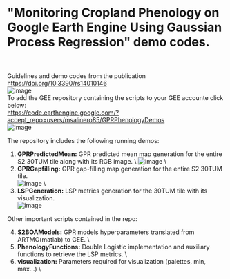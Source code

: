 # "Monitoring Cropland Phenology on Google Earth Engine Using Gaussian Process Regression" demo codes.
\
\
Guidelines and demo codes from the publication
\
https://doi.org/10.3390/rs14010146
\
![image](https://user-images.githubusercontent.com/9076763/169662944-b7b6f85d-8251-4839-9d97-0b65d3e882fa.png)
\
To add the GEE repository containing the scripts to your GEE accounte click below:
\
https://code.earthengine.google.com/?accept_repo=users/msalinero85/GPRPhenologyDemos
\
![image](https://user-images.githubusercontent.com/9076763/169662967-9ba86550-69c0-4d8a-909a-de15d981f081.png)

The repository includes the following running demos:
1. **GPRPredictedMean:** GPR predicted mean map generation for the entire S2 30TUM tile along with its RGB image.
\ 
![image](https://user-images.githubusercontent.com/9076763/169663066-330fc7f6-e655-4a2b-80b5-fbb51267581f.png)
\
3. **GPRGapfilling:** GPR gap-filling map generation for the entire S2 30TUM tile.
\
![image](https://user-images.githubusercontent.com/9076763/169663089-a90f7b97-6d73-485e-b3ab-ccfc565bb394.png)
\
5. **LSPGeneration:** LSP metrics generation for the 30TUM tile with its visualization.
\
![image](https://user-images.githubusercontent.com/9076763/169663157-a91183a4-6cb2-4014-baa9-317cc11b46a5.png)


Other important scripts contained in the repo:

4. **S2BOAModels:** GPR models hyperparameters translated from ARTMO(matlab) to GEE.
\
6. **PhenologyFunctions:** Double Logistic implementation and auxiliary functions to retrieve the LSP metrics.
\
8. **visualization:** Parameters required for visualization (palettes, min, max...) 
\
